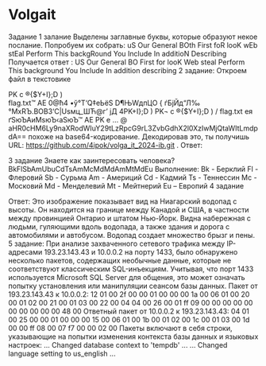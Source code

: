 # Volgait
Задание
1 залание
Выделены заглавные буквы, которые образуют некое послание. Попробуем их собрать:
uS
Our
General
BOth
First
foR
looK
wEb
stEal
Perform
This
backgRound
You
Include
In additioN
Describing
Получается ответ : US Our General BO First for looK Web steal Perform This background You Include In addition describing
2 задание:
Откроем файл в текстовике
 
PK   	 c ®{$Y+І};D   )    
 flag.txt™  AE 0@ћ4
•ў°T‘Q‡еЬёS 
D¶ЊWдпЦО { 
ѓБјЙд“Л‰°MхRЪ.ВОBЗ‘C|Uѕмц_ШЋ@г’
jД 4PK+І};D   )   PK¬  	 c ®{$Y+І};D   )   /               flag.txt
         eя ґЅюЪАиMѕюЪ‹aЅюЪ™  AE PK      e   …   @ aHR0cHM6Ly9naXRodWIuY29tLzRpcG9rL3ZvbGdhX2l0XzIwMjQtaWItLmdpdA==
похоже на base64-кодирование. Декодировав это, ты получишь URL: https://github.com/4ipok/volga_it_2024-ib.git .
Ответ:
 
3 задание
Знаете как заинтересовать человека? BkFlSbAmUbuCdTsAmMcMdMdAmMtMdEu
Выполнение:
Bk - Берклий
Fl - Флеровий
Sb - Сурьма
Am - Америций
Cd - Кадмий
Ts - Теннессин
Mc - Московий
Md - Менделевий
Mt - Мейтнерий
Eu – Европий
4 задание
 
Ответ:
Это изображение показывает вид на Ниагарский водопад с высоты. Он находится на границе между Канадой и США, в частности между провинцией Онтарио и штатом Нью-Йорк. Видна набережная с людьми, гуляющими вдоль водопада, а также здания и дорога с автомобилями и автобусом. Водопад создает множество брызг и пены.
5 задание:
При анализе захваченного сетевого трафика между IP-адресами 193.23.143.43 и 10.0.0.2 на порту 1433, было обнаружено несколько пакетов, содержащих необычные данные, которые не соответствуют классическим SQL-инъекциям. Учитывая, что порт 1433 используется Microsoft SQL Server для общения, это может означать попытку установления или манипуляции сеансом базы данных.
Пакет от 193.23.143.43 к 10.0.0.2:
12 01 00 2f 00 00 01 00 00 00 1a 00 06 01 00 20
00 01 02 00 21 00 01 03 00 22 00 04 04 00 26 00
01 ff 09 00 00 00 00 00 00 00 00 00 00 48 00
Ответный пакет от 10.0.0.2 к 193.23.143.43:
04 01 00 25 00 00 01 00 00 00 15 00 06 01 00 1b
00 01 02 00 1c 00 01 03 00 1d 00 00 ff 08 00 07
f7 00 00 02 00
Пакеты включают в себя строки, указывающие на попытки изменения контекста базы данных и языковых настроек:
... Changed database context to 'tempdb' ...
... Changed language setting to us_english ...
